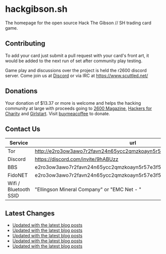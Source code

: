 # hackgibson.sh
The homepage for the open source Hack The Gibson // SH trading card game.


## Contributing

To add your card just submit a pull request with your card's front art, it would be added to the next run of set after community play testing.

Game play and discussions over the project is held the r2600 discord server. Come join us at [Discord](https://discord.com/invite/9hABUzz) or via IRC at https://www.scuttled.net/


## Donations

Your donation of $13.37 or more is welcome and helps the hacking community at large with proceeds going to [2600 Magazine](https://2600.com/), [Hackers for Charity](https://hackersforcharity.org) and [Girlstart](https://girlstart.org).  Visit [buymeacoffee](https://www.buymeacoffee.com/hackgibson.sh) to donate.


## Contact Us

Service | url
-|-
Tor | http://e2ro3ow3awo7r2favn24n65ycc2qmzkoayn5r57e3f56nvjwdcgg32ad.onion
Discord | https://discord.com/invite/9hABUzz
BBS | e2ro3ow3awo7r2favn24n65ycc2qmzkoayn5r57e3f56nvjwdcgg32ad.onion:23
FidoNET | e2ro3ow3awo7r2favn24n65ycc2qmzkoayn5r57e3f56nvjwdcgg32ad.onion:24554
Wifi / Bluetooth SSID | "Ellingson Mineral Company" or "EMC Net - <fidonet address>"

## Latest Changes
<!-- BLOG-POST-LIST:START -->
- [Updated with the latest blog posts](https://github.com/DFW2600/hackgibson.sh/commit/4ea1e1d53537d20df0f84844c5cedeb4febf0d27)
- [Updated with the latest blog posts](https://github.com/DFW2600/hackgibson.sh/commit/27d7be7c1574241cb5ef0c5922a7f9dcdd5fc35c)
- [Updated with the latest blog posts](https://github.com/DFW2600/hackgibson.sh/commit/cc7863936ea23e1ec3673fe6e88fbb0737711e21)
- [Updated with the latest blog posts](https://github.com/DFW2600/hackgibson.sh/commit/ab97d73f7752f97e8ea1cc277fcf4690dcd931e3)
- [Updated with the latest blog posts](https://github.com/DFW2600/hackgibson.sh/commit/de43b3c5da17faebb7292effb13651821168c6a6)
<!-- BLOG-POST-LIST:END -->
